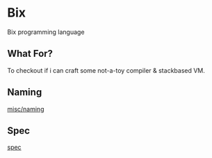 # Bix 

Bix programming language

## What For?

To checkout if i can craft some not-a-toy compiler & stackbased VM.

## Naming

[misc/naming](misc/naming.js)

## Spec

[spec](spec.md)